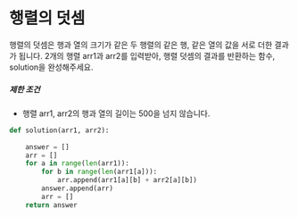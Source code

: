 # 행렬의 덧셈

행렬의 덧셈은 행과 열의 크기가 같은 두 행렬의 같은 행, 같은 열의 값을 서로 더한 결과가 됩니다. 2개의 행렬 arr1과 arr2를 입력받아, 행렬 덧셈의 결과를 반환하는 함수, solution을 완성해주세요.

##### 제한 조건

- 행렬 arr1, arr2의 행과 열의 길이는 500을 넘지 않습니다.

```python
def solution(arr1, arr2):
    
    answer = []
    arr = []
    for a in range(len(arr1)):
        for b in range(len(arr1[a])):
            arr.append(arr1[a][b] + arr2[a][b])
        answer.append(arr)
        arr = []
    return answer
```


